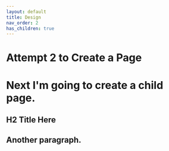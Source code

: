 ```yaml
---
layout: default
title: Design
nav_order: 2
has_children: true
---
```


<H1> Attempt 2 to Create a Page<H1>

Next I'm going to create a child page.


<H2> H2 Title Here<H2>
Another paragraph.
